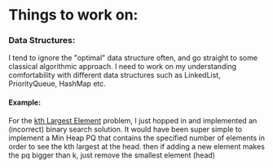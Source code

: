# Things to work on:

### Data Structures:

I tend to ignore the "optimal" data structure often,
and go straight to some classical algorithmic approach. I need to work on my understanding 
comfortability with different data structures such as LinkedList, PriorityQueue, HashMap etc. 

#### Example:

For
the [kth Largest Element](https://leetcode.com/problems/kth-largest-element-in-a-stream/description/?envType=daily-question&envId=2024-08-12)
problem, I just hopped in and implemented an (incorrect) binary search
solution. It would have been super simple to implement a Min Heap PQ that contains the specified number of elements in
order to see the kth largest at the head. then if adding a new element makes the pq bigger than k, just remove the
smallest element (head)



